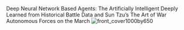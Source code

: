 Deep Neural Network  Based Agents: The Artificially Intelligent Deeply Learned from Historical Battle Data and Sun Tzu’s The Art of War Autonomous Forces on the March
                      ![front_cover1000by650](https://github.com/soomontodaas/deep_book/assets/124236761/984cfec9-1263-4fe6-8190-3ee1c6b62943)
